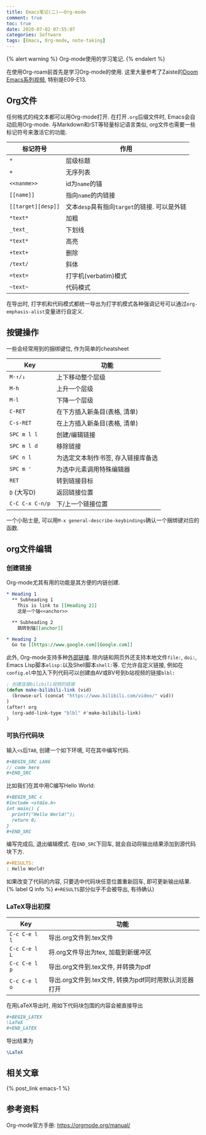 ```yaml
---
title: Emacs笔记(二)——Org-mode
comment: true
toc: true
date: 2020-07-02 07:55:07
categories: Software
tags: [Emacs, Org-mode, note-taking]
---
```


{% alert warning %}
Org-mode使用的学习笔记.
{% endalert %}
<!--more-->

在使用Org-roam前首先是学习Org-mode的使用. 这里大量参考了Zaiste的[Doom Emacs系列视频](https://www.youtube.com/watch?v=rCMh7srOqvw&list=PLhXZp00uXBk4np17N39WvB80zgxlZfVwj), 特别是E09-E13.

## Org文件

任何格式的纯文本都可以用Org-mode打开. 在打开`.org`后缀文件时, Emacs会自动启用Org-mode. 与Markdown和rST等轻量标记语言类似, org文件也需要一些标记符号来激活它的功能.

| 标记符号           | 作用                                         |
| ------------------ | -------------------------------------------- |
| `*`                | 层级标题                                     |
| `+`                | 无序列表                                     |
| `<<nanme>>`        | id为`name`的锚                               |
| `[[name]]`         | 指向`name`的内链接                           |
| `[[target][desp]]` | 文本`desp`具有指向`target`的链接. 可以是外链 |
| `*text*`           | 加粗                                         |
| `_text_`           | 下划线                                       |
| `*text*`           | 高亮                                         |
| `+text+`           | 删除                                         |
| `/text/`           | 斜体                                         |
| `=text=`           | 打字机(verbatim)模式                         |
| `~text~`           | 代码模式                                     |

在导出时, 打字机和代码模式都统一导出为打字机模式各种强调记号可以通过`org-emphasis-alist`变量进行自定义.

## 按键操作

一些会经常用到的捆绑键位, 作为简单的cheatsheet

| Key             | 功能                               |
| --------------- | ---------------------------------- |
| `M-↑/↓`         | 上下移动整个层级                   |
| `M-h`           | 上升一个层级                       |
| `M-l`           | 下降一个层级                       |
| `C-RET`         | 在下方插入新条目(表格, 清单)       |
| `C-s-RET`       | 在上方插入新条目(表格, 清单)       |
| `SPC m l l`     | 创建/编辑链接                      |
| `SPC m l d`     | 移除链接                           |
| `SPC n l`       | 为选定文本制作书签, 存入链接库备选 |
| `SPC m '`       | 为选中元素调用特殊编辑器           |
| `RET`           | 转到链接目标                       |
| `D` (大写D)     | 返回链接位置                       |
| `C-C C-x C-n/p` | 下/上一个链接位置                  |

一个小贴士是, 可以用`M-x general-describe-keybindings`确认一个捆绑键对应的函数.

## org文件编辑

### 创建链接

Org-mode尤其有用的功能是其方便的内链创建.

```org
* Heading 1
  ** Subheading 1
    This is link to [[Heading 2]]
    这是一个锚<<anchor>>

  ** Subheading 2
    跳转到锚[[anchor]]

* Heading 2
  Go to [[https://www.google.com][Google.com]]
```

此外, Org-mode支持多种[外部链接](https://orgmode.org/manual/External-Links.html#External-Links). 除内链和网页外还支持本地文件`file:`, `doi:`, Emacs Lisp脚本`elisp:`以及Shell脚本`shell:`等. 它允许自定义链接, 例如在`config.el`中加入下列代码可以创建由AV或BV号到b站视频的链接`blbl:`

```lisp
; 创建连接bilibili视频的链接
(defun make-bilibili-link (vid)
  (browse-url (concat "https://www.bilibili.com/video/" vid))  
)
(after! org
  (org-add-link-type "blbl" #'make-bilibili-link)
)
```

### 可执行代码块

输入`<s`后`TAB`, 创建一个如下环境, 可在其中编写代码.

```org
#+BEGIN_SRC LANG
// code here
#+END_SRC
```

比如我们在其中用C编写Hello World:

```org
#+BEGIN_SRC c
#include <stdio.h>
int main() {
  printf("Hello World!");
  return 0;
}
#+END_SRC
```

编写完成后, 退出编辑模式. 在`END_SRC`下回车, 就会自动将输出结果添加到源代码块下方.

```org
#+RESULTS:
: Hello World!
```

如果改变了代码的内容, 只要选中代码块任意位置重新回车, 即可更新输出结果. {% label Q info %} `#+RESULTS`部分似乎不会被导出, 有待确认)

### LaTeX导出初探

| Key           | 功能                                                  |
| ------------- | ----------------------------------------------------- |
| `C-c C-e l l` | 导出.org文件到.tex文件                                |
| `C-c C-e l L` | 将.org文件导出为tex, 加载到新缓冲区                   |
| `C-c C-e l p` | 导出.org文件到.tex文件, 并转换为pdf                   |
| `C-c C-e l o` | 导出.org文件到.tex文件, 转换为pdf同时用默认浏览器打开 |

在用LaTeX导出时, 用如下代码块包围的内容会被直接导出

```org
#+BEGIN_LATEX
\LaTeX
#+END_LATEX
```

导出结果为

```latex
\LaTeX
```

## 相关文章

{% post_link emacs-1 %}

## 参考资料

Org-mode官方手册: <https://orgmode.org/manual/>
